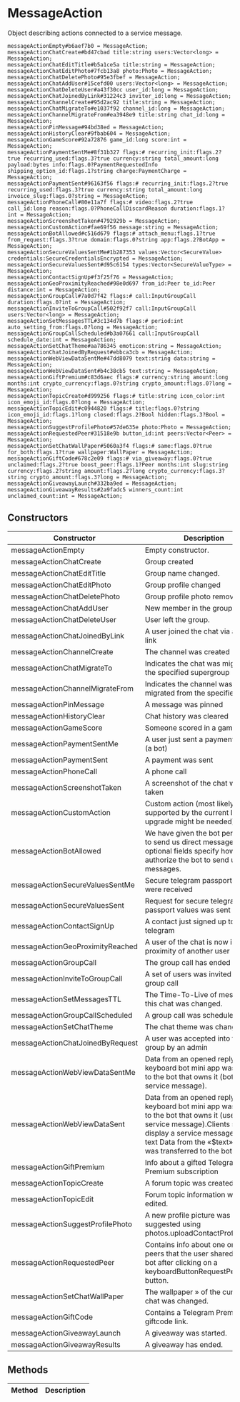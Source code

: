 # MessageAction
Object describing actions connected to a service message.

```
messageActionEmpty#b6aef7b0 = MessageAction;
messageActionChatCreate#bd47cbad title:string users:Vector<long> = MessageAction;
messageActionChatEditTitle#b5a1ce5a title:string = MessageAction;
messageActionChatEditPhoto#7fcb13a8 photo:Photo = MessageAction;
messageActionChatDeletePhoto#95e3fbef = MessageAction;
messageActionChatAddUser#15cefd00 users:Vector<long> = MessageAction;
messageActionChatDeleteUser#a43f30cc user_id:long = MessageAction;
messageActionChatJoinedByLink#31224c3 inviter_id:long = MessageAction;
messageActionChannelCreate#95d2ac92 title:string = MessageAction;
messageActionChatMigrateTo#e1037f92 channel_id:long = MessageAction;
messageActionChannelMigrateFrom#ea3948e9 title:string chat_id:long = MessageAction;
messageActionPinMessage#94bd38ed = MessageAction;
messageActionHistoryClear#9fbab604 = MessageAction;
messageActionGameScore#92a72876 game_id:long score:int = MessageAction;
messageActionPaymentSentMe#8f31b327 flags:# recurring_init:flags.2?true recurring_used:flags.3?true currency:string total_amount:long payload:bytes info:flags.0?PaymentRequestedInfo shipping_option_id:flags.1?string charge:PaymentCharge = MessageAction;
messageActionPaymentSent#96163f56 flags:# recurring_init:flags.2?true recurring_used:flags.3?true currency:string total_amount:long invoice_slug:flags.0?string = MessageAction;
messageActionPhoneCall#80e11a7f flags:# video:flags.2?true call_id:long reason:flags.0?PhoneCallDiscardReason duration:flags.1?int = MessageAction;
messageActionScreenshotTaken#4792929b = MessageAction;
messageActionCustomAction#fae69f56 message:string = MessageAction;
messageActionBotAllowed#c516d679 flags:# attach_menu:flags.1?true from_request:flags.3?true domain:flags.0?string app:flags.2?BotApp = MessageAction;
messageActionSecureValuesSentMe#1b287353 values:Vector<SecureValue> credentials:SecureCredentialsEncrypted = MessageAction;
messageActionSecureValuesSent#d95c6154 types:Vector<SecureValueType> = MessageAction;
messageActionContactSignUp#f3f25f76 = MessageAction;
messageActionGeoProximityReached#98e0d697 from_id:Peer to_id:Peer distance:int = MessageAction;
messageActionGroupCall#7a0d7f42 flags:# call:InputGroupCall duration:flags.0?int = MessageAction;
messageActionInviteToGroupCall#502f92f7 call:InputGroupCall users:Vector<long> = MessageAction;
messageActionSetMessagesTTL#3c134d7b flags:# period:int auto_setting_from:flags.0?long = MessageAction;
messageActionGroupCallScheduled#b3a07661 call:InputGroupCall schedule_date:int = MessageAction;
messageActionSetChatTheme#aa786345 emoticon:string = MessageAction;
messageActionChatJoinedByRequest#ebbca3cb = MessageAction;
messageActionWebViewDataSentMe#47dd8079 text:string data:string = MessageAction;
messageActionWebViewDataSent#b4c38cb5 text:string = MessageAction;
messageActionGiftPremium#c83d6aec flags:# currency:string amount:long months:int crypto_currency:flags.0?string crypto_amount:flags.0?long = MessageAction;
messageActionTopicCreate#d999256 flags:# title:string icon_color:int icon_emoji_id:flags.0?long = MessageAction;
messageActionTopicEdit#c0944820 flags:# title:flags.0?string icon_emoji_id:flags.1?long closed:flags.2?Bool hidden:flags.3?Bool = MessageAction;
messageActionSuggestProfilePhoto#57de635e photo:Photo = MessageAction;
messageActionRequestedPeer#31518e9b button_id:int peers:Vector<Peer> = MessageAction;
messageActionSetChatWallPaper#5060a3f4 flags:# same:flags.0?true for_both:flags.1?true wallpaper:WallPaper = MessageAction;
messageActionGiftCode#678c2e09 flags:# via_giveaway:flags.0?true unclaimed:flags.2?true boost_peer:flags.1?Peer months:int slug:string currency:flags.2?string amount:flags.2?long crypto_currency:flags.3?string crypto_amount:flags.3?long = MessageAction;
messageActionGiveawayLaunch#332ba9ed = MessageAction;
messageActionGiveawayResults#2a9fadc5 winners_count:int unclaimed_count:int = MessageAction;
```

## Constructors
| Constructor | Description |
| ---- | ----------- |
| messageActionEmpty | Empty constructor. |
| messageActionChatCreate | Group created |
| messageActionChatEditTitle | Group name changed. |
| messageActionChatEditPhoto | Group profile changed |
| messageActionChatDeletePhoto | Group profile photo removed. |
| messageActionChatAddUser | New member in the group |
| messageActionChatDeleteUser | User left the group. |
| messageActionChatJoinedByLink | A user joined the chat via an invite link |
| messageActionChannelCreate | The channel was created |
| messageActionChatMigrateTo | Indicates the chat was migrated to the specified supergroup |
| messageActionChannelMigrateFrom | Indicates the channel was migrated from the specified chat |
| messageActionPinMessage | A message was pinned |
| messageActionHistoryClear | Chat history was cleared |
| messageActionGameScore | Someone scored in a game |
| messageActionPaymentSentMe | A user just sent a payment to me (a bot) |
| messageActionPaymentSent | A payment was sent |
| messageActionPhoneCall | A phone call |
| messageActionScreenshotTaken | A screenshot of the chat was taken |
| messageActionCustomAction | Custom action (most likely not supported by the current layer, an upgrade might be needed) |
| messageActionBotAllowed | We have given the bot permission to send us direct messages.The optional fields specify how did we authorize the bot to send us messages. |
| messageActionSecureValuesSentMe | Secure telegram passport values were received |
| messageActionSecureValuesSent | Request for secure telegram passport values was sent |
| messageActionContactSignUp | A contact just signed up to telegram |
| messageActionGeoProximityReached | A user of the chat is now in proximity of another user |
| messageActionGroupCall | The group call has ended |
| messageActionInviteToGroupCall | A set of users was invited to the group call |
| messageActionSetMessagesTTL | The Time-To-Live of messages in this chat was changed. |
| messageActionGroupCallScheduled | A group call was scheduled |
| messageActionSetChatTheme | The chat theme was changed |
| messageActionChatJoinedByRequest | A user was accepted into the group by an admin |
| messageActionWebViewDataSentMe | Data from an opened reply keyboard bot mini app was relayed to the bot that owns it (bot side service message). |
| messageActionWebViewDataSent | Data from an opened reply keyboard bot mini app was relayed to the bot that owns it (user side service message).Clients should display a service message with the text Data from the «$text» button was transferred to the bot. |
| messageActionGiftPremium | Info about a gifted Telegram Premium subscription |
| messageActionTopicCreate | A forum topic was created. |
| messageActionTopicEdit | Forum topic information was edited. |
| messageActionSuggestProfilePhoto | A new profile picture was suggested using photos.uploadContactProfilePhoto. |
| messageActionRequestedPeer | Contains info about one or more peers that the user shared with the bot after clicking on a keyboardButtonRequestPeer button. |
| messageActionSetChatWallPaper | The wallpaper » of the current chat was changed. |
| messageActionGiftCode | Contains a Telegram Premium giftcode link. |
| messageActionGiveawayLaunch | A giveaway was started. |
| messageActionGiveawayResults | A giveaway has ended. |


## Methods
| Method | Description |
| ---- | ----------- |



